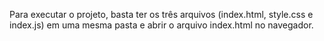Para executar o projeto, basta ter os três arquivos (index.html, style.css e index.js) em uma mesma pasta 
e abrir o arquivo index.html no navegador.